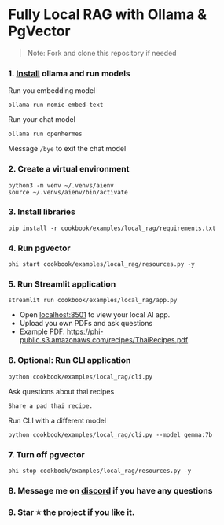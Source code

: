 # Fully Local RAG with Ollama & PgVector

> Note: Fork and clone this repository if needed

### 1. [Install](https://github.com/ollama/ollama?tab=readme-ov-file#macos) ollama and run models

Run you embedding model

```shell
ollama run nomic-embed-text
```

Run your chat model

```shell
ollama run openhermes
```

Message `/bye` to exit the chat model

### 2. Create a virtual environment

```shell
python3 -m venv ~/.venvs/aienv
source ~/.venvs/aienv/bin/activate
```

### 3. Install libraries

```shell
pip install -r cookbook/examples/local_rag/requirements.txt
```

### 4. Run pgvector

```shell
phi start cookbook/examples/local_rag/resources.py -y
```

### 5. Run Streamlit application

```shell
streamlit run cookbook/examples/local_rag/app.py
```

- Open [localhost:8501](http://localhost:8501) to view your local AI app.
- Upload you own PDFs and ask questions
- Example PDF: https://phi-public.s3.amazonaws.com/recipes/ThaiRecipes.pdf

### 6. Optional: Run CLI application

```shell
python cookbook/examples/local_rag/cli.py
```

Ask questions about thai recipes

```text
Share a pad thai recipe.
```

Run CLI with a different model

```shell
python cookbook/examples/local_rag/cli.py --model gemma:7b
```

### 7. Turn off pgvector

```shell
phi stop cookbook/examples/local_rag/resources.py -y
```

### 8. Message me on [discord](https://discord.gg/4MtYHHrgA8) if you have any questions

### 9. Star ⭐️ the project if you like it.
